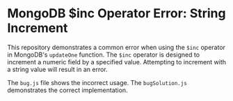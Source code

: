 # MongoDB $inc Operator Error: String Increment

This repository demonstrates a common error when using the `$inc` operator in MongoDB's `updateOne` function. The `$inc` operator is designed to increment a numeric field by a specified value.  Attempting to increment with a string value will result in an error.

The `bug.js` file shows the incorrect usage. The `bugSolution.js` demonstrates the correct implementation.
